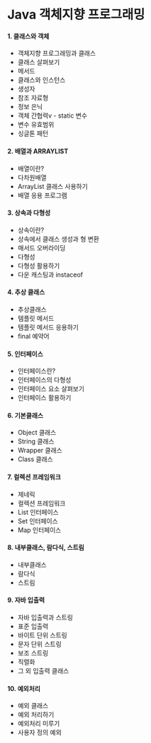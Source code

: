 # Java 객체지향 프로그래밍

#### 1. 클래스와 객체
* 객체지향 프로그래밍과 클래스
* 클래스 살펴보기
* 메서드
* 클래스와 인스턴스
* 생성자
* 참조 자료형
* 정보 은닉
* 객체 간협력v - static 변수
* 변수 유효범위
* 싱글톤 패턴

#### 2. 배열과 ARRAYLIST
* 배열이란?
* 다차원배열
* ArrayList 클래스 사용하기
* 배열 응용 프로그램

#### 3. 상속과 다형성
* 상속이란?
* 상속에서 클래스 생성과 형 변환
* 매서드 오버라이딩
* 다형성
* 다형성 활용하기
* 다운 캐스팅과 instaceof

#### 4. 추상 클래스
* 추상클래스
* 템플릿 메서드
* 템플릿 메서드 응용하기
* final 예약어

#### 5. 인터페이스
* 인터페이스란?
* 인터페이스의 다형성
* 인터페이스 요소 살펴보기
* 인터페이스 활용하기

#### 6. 기본클래스
* Object 클래스
* String 클래스
* Wrapper 클래스
* Class 클래스

#### 7. 컬렉션 프레임워크
* 제네릭
* 컬렉션 프레임워크
* List 인터페이스
* Set 인터페이스
* Map 인터페이스

#### 8. 내부클래스, 람다식, 스트림
* 내부클래스
* 람다식
* 스트림

#### 9. 자바 입출력
* 자바 입출력과 스트링
* 표준 입출력
* 바이트 단위 스트링
* 문자 단위 스트링
* 보조 스트링
* 직렬화
* 그 외 입출력 클래스

#### 10. 예외처리
* 예외 클래스
* 예외 처리하기
* 예외처리 미루기
* 사용자 정의 예외
